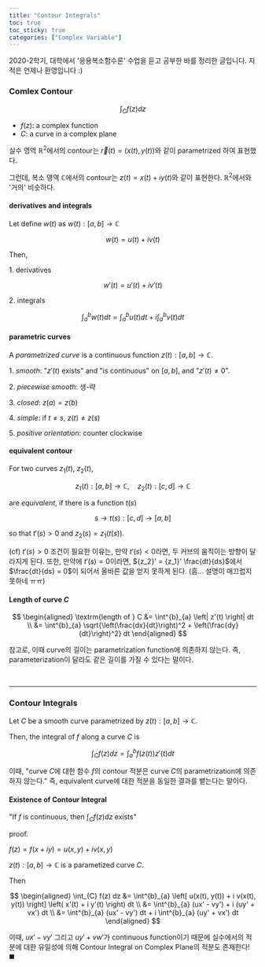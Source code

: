 ```yaml
---
title: "Contour Integrals"
toc: true
toc_sticky: true
categories: ["Complex Variable"]
---
```


2020-2학기, 대학에서 '응용복소함수론' 수업을 듣고 공부한 바를 정리한 글입니다. 지적은 언제나 환영입니다 :)

### Comlex Contour

<div class="notice" markdown="1">

$$
\int_{C} f(z) dz
$$

- $f(z)$: a complex function
- $C$: a curve in a complex plane

</div>

실수 영역 $\mathbb{R}^2$에서의 contour는 $\vec{r}(t)=(x(t), y(t))$와 같이 parametrized 하여 표현했다.

그런데, 복소 영역 $\mathbb{C}$에서의 contour는 $z(t) = x(t) + i y(t)$와 같이 표현한다. $\mathbb{R}^2$에서와 '거의' 비슷하다.


#### derivatives and integrals

Let define $w(t)$ as $w(t) : [a, b] \rightarrow \mathbb{C}$

$$
w(t) = u(t) + i v(t)
$$

Then,

1\. derivatives

$$
w'(t) = u'(t) + i v'(t)
$$

2\. integrals

$$
\int^{b}_{a} w(t) dt = \int^{b}_{a} u(t) dt + i \int^{b}_{a} v(t) dt
$$


#### parametric curves

A *parametrized curve* is a continuous function $z(t): [a, b] \rightarrow \mathbb{C}$.

1\. *smooth*: "$z'(t)$ exists" and "is continuous" on $[a, b]$, and "$z'(t) \ne 0$".

2\. *piecewise smooth*: 생-략

3\. *closed*: $z(a) = z(b)$

4\. *simple*: if $t \ne s$, $z(t) \ne z(s)$

5\. *positive orientation*: counter clockwise


#### equivalent contour

For two curves $z_1(t)$, $z_2(t)$,

$$
z_1(t): [a, b] \rightarrow \mathbb{C}, \quad z_2(t): [c, d] \rightarrow \mathbb{C}
$$

are *equivalent*, if there is a function $t(s)$

$$
s \rightarrow t(s): [c, d] \rightarrow [a, b]
$$

so that $t'(s) > 0$ and $z_2(s) = z_1(t(s))$.

(cf) $t'(s) > 0$ 조건이 필요한 이유는, 만약 $t'(s) < 0$라면, 두 커브의 움직이는 방향이 달라지게 된다. 또한, 만약에 $t'(s) = 0$이라면, ${z_2}' = {z_1}' \frac{dt}{ds}$에서 $\frac{dt}{ds} = 0$이 되어서 올바른 값을 얻지 못하게 된다. (흠... 설명이 매끄럽지 못하네 ㅠㅠ)


#### Length of curve $C$

$$
\begin{aligned}
\textrm{length of } C &= \int^{b}_{a} \left| z'(t) \right| dt \\
&= \int^{b}_{a} \sqrt{\left(\frac{dx}{dt}\right)^2 + \left(\frac{dy}{dt}\right)^2} dt
\end{aligned}
$$

참고로, 이때 curve의 길이는 parametrization function에 의존하지 않는다. 즉, parameterization이 달라도 같은 길이를 가질 수 있다는 말이다.

<br/>
<hr/>

### Contour Integrals

<div class="notice" markdown="1">

Let $C$ be a smooth curve parametrized by $z(t): [a, b] \rightarrow \mathbb{C}$.

Then, the integral of $f$ along a curve $C$ is

$$
\int_{C} f(z) dz = \int^{b}_{a} f(z(t)) z'(t) dt
$$

</div>

이때, "curve $C$에 대한 함수 $f$의 contour 적분은 curve $C$의 parametrization에 의존하지 않는다." 즉, equivalent curve에 대한 적분을 동일한 결과를 뱉는다는 말이다.


#### Existence of Contour Integral

"If $f$ is continuous, then $\int_{C} f(z) dz$ exists"

<span class="statement-title">proof.</span>

<div class="math-statement" markdown="1">

$f(z) = f(x+iy) = u(x,y) + i v(x,y)$

$z(t): [a, b] \rightarrow \mathbb{C}$ is a parametized curve $C$.

Then

$$
\begin{aligned}
    \int_{C} f(z) dz &= \int^{b}_{a} \left[ u(x(t), y(t)) + i v(x(t), y(t)) \right] \left( x'(t) + i y'(t) \right) dt \\
    &= \int^{b}_{a} (ux' - vy') + i (uy' + vx') dt \\
    &= \int^{b}_{a} (ux' - vy') dt + i \int^{b}_{a} (uy' + vx') dt
\end{aligned}
$$

이때, $ux' - vy'$ 그리고 $uy' + vw'$가 continuous function이기 때문에 실수에서의 적분에 대한 유일성에 의해 Contour Integral on Complex Plane의 적분도 존재한다! $\blacksquare$

</div>



